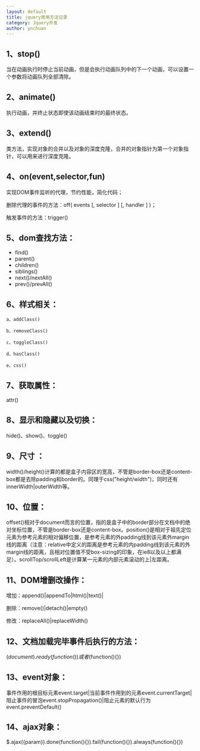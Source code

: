 ```yaml
---
layout: default
title: jquery常用方法记录
category: Jquery开发
author: ynchuan
---
```


## 1、stop() 
当在动画执行时停止当前动画，但是会执行动画队列中的下一个动画，可以设置一个参数将动画队列全部清除。
## 2、animate() 
执行动画，并终止状态即使该动画结束时的最终状态。

## 3、extend()
类方法，实现对象的合并以及对象的深度克隆，合并的对象指针为第一个对象指针，可以用来进行深度克隆。


## 4、on(event,selector,fun)
实现DOM事件监听的代理，节约性能，简化代码；

删除代理的事件的方法：off( events [, selector ] [, handler ] )；

触发事件的方法：trigger()

## 5、dom查找方法：
- find()
- parent()
- children()
- siblings()
- next()/nextAll()
- prev()/prevAll()

## 6、样式相关：

    a、addClass()
    
    b、removeClass()
    
    c、toggleClass()
    
    d、hasClass()
    
    e、css()

## 7、获取属性： 
attr()

## 8、显示和隐藏以及切换：
hide()、show()、toggle()

## 9、尺寸 ：
width()/height()计算的都是盒子内容区的宽高，不管是border-box还是content-box都是去除padding和border的。同理于css("height/width")，同时还有innerWidth|outerWidth等。

## 10、位置：
offset()相对于document而言的位置，指的是盒子中的border部分在文档中的绝对坐标位置，不管是border-box还是content-box。position()是相对于祖先定位元素为参考元素的相对偏移位置，是参考元素的外padding线到该元素外margin线的距离（注意：relative中定义的距离是参考元素的内padding线到该元素的外margin线的距离，且相对位置值不受box-sizing的印象，在ie8以及以上都满足）。scrollTop/scrollLeft是计算某一元素的内部元素滚动的上|左距离。

## 11、DOM增删改操作：

增加：append()|appendTo|html()|text()|

删除：remove()|detach()|empty()

修改：replaceAll()|replaceWidth()

## 12、文档加载完毕事件后执行的方法：

$(document).ready(function(){})或者$(function(){})

## 13、event对象：
事件作用的根目标元素event.target|当前事件作用到的元素event.currentTarget|阻止事件的冒泡event.stopPropagation()|阻止元素的默认行为event.preventDefault()

## 14、ajax对象：
$.ajax({param}).done(function(){}).fail(function(){}).always(function(){})